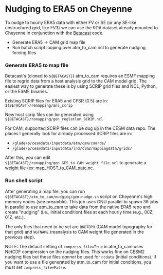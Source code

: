 # Nudging to ERA5 on Cheyenne

To nudge to hourly ERA5 data with either FV or SE (or any SE-like unstructured grid, like FV3) we can use the RDA dataset already mounted to Cheyenne in conjunction with the [Betacast](www.colinzarzycki.com) code.

- Generate ERA5 -> CAM grid map file
- Run batch script looping over atm_to_cam.ncl to generate nudging forcing files

### Generate ERA5 to map file

Betacast's (cloned to `${BETACAST}`) atm_to_cam requires an ESMF mapping file to regrid data from a host analysis grid to the CAM model grid. The easiest way to generate these is by using SCRIP grid files and NCL, Python, or the ESMF binaries.

Existing SCRIP files for ERA5 and CFSR (0.5) are in: `${BETACAST}/remapping/anl_scrip`

New host scrip files can be generated using `${BETACAST}/remapping/gen_reglatlon_SCRIP.ncl`

For CAM, supported SCRIP files can be dug up in the CESM data repo. The places I generally look for already processed SCRIP files are in:

- `/glade/p/cesmdata/inputdata/atm/cam/coords/`
- `/glade/p/cesmdata/inputdata/lnd/clm2/mappingdata/grids/`

After this, you can edit `${BETACAST}/remapping/gen_GFS_to_CAM_weight_file.ncl` to generate a weight file (ex: map_HOST_to_CAM_patc.nc.

### Run shell script

After generating a map file, you can run `${BETACAST}/atm_to_cam/nudging/gen-nudge.sh` script on Cheyenne's high memory nodes (see preamble). This job uses GNU parallel to spawn 36 jobs in parallel to use atm_to_cam to take data from the native ERA5 repo and create "nudging" (i.e., initial condition) files at each hourly time (e.g., 00Z, 01Z, etc.).

The only files that need to be set are `BNDTOPO` (CAM model topography for that grid) and `WGTNAME` (reanalysis to CAM weight file generated in the previous step).

NOTE: The default setting of `compress_file=True` in atm_to_cam uses NetCDF compression on the nudging files. This works fine on CESM2 nudging files but these files *cannot* be used for `ncdata` (initial conditions). If you want to use a file generated by atm_to_cam for initial conditions, you must set `compress_file=False`.
